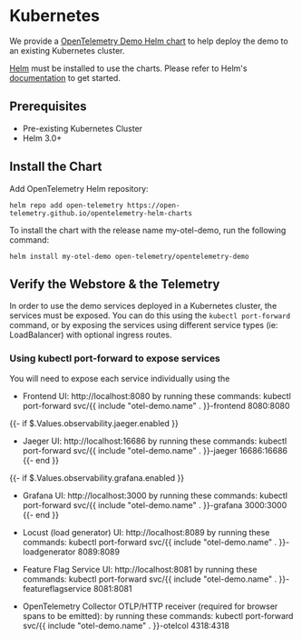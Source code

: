 # Kubernetes

We provide a [OpenTelemetry Demo Helm
chart](https://github.com/open-telemetry/opentelemetry-helm-charts/tree/main/charts/opentelemetry-demo)
to help deploy the demo to an existing Kubernetes cluster.

[Helm](https://helm.sh) must be installed to use the charts.
Please refer to Helm's [documentation](https://helm.sh/docs/) to get started.

## Prerequisites

- Pre-existing Kubernetes Cluster
- Helm 3.0+

## Install the Chart

Add OpenTelemetry Helm repository:

```console
helm repo add open-telemetry https://open-telemetry.github.io/opentelemetry-helm-charts
```

To install the chart with the release name my-otel-demo, run the following command:

```console
helm install my-otel-demo open-telemetry/opentelemetry-demo
```

## Verify the Webstore & the Telemetry

In order to use the demo services deployed in a Kubernetes cluster, the services
must be exposed. You can do this using the `kubectl port-forward` command, or by
exposing the services using different service types (ie: LoadBalancer) with
optional ingress routes.

### Using kubectl port-forward to expose services

You will need to expose each service individually using the 
- Frontend UI: http://localhost:8080
  by running these commands:
  kubectl port-forward svc/{{ include "otel-demo.name" . }}-frontend 8080:8080


{{- if $.Values.observability.jaeger.enabled }}

- Jaeger UI: http://localhost:16686
  by running these commands:
  kubectl port-forward svc/{{ include "otel-demo.name" . }}-jaeger 16686:16686
  {{- end }}

{{- if $.Values.observability.grafana.enabled }}

- Grafana UI: http://localhost:3000
  by running these commands:
  kubectl port-forward svc/{{ include "otel-demo.name" . }}-grafana 3000:3000
  {{- end }}

- Locust (load generator) UI: http://localhost:8089
  by running these commands:
  kubectl port-forward svc/{{ include "otel-demo.name" . }}-loadgenerator 8089:8089

- Feature Flag Service UI: http://localhost:8081
  by running these commands:
  kubectl port-forward svc/{{ include "otel-demo.name" . }}-featureflagservice 8081:8081

- OpenTelemetry Collector OTLP/HTTP receiver (required for browser spans to be emitted):
  by running these commands:
  kubectl port-forward svc/{{ include "otel-demo.name" . }}-otelcol 4318:4318
